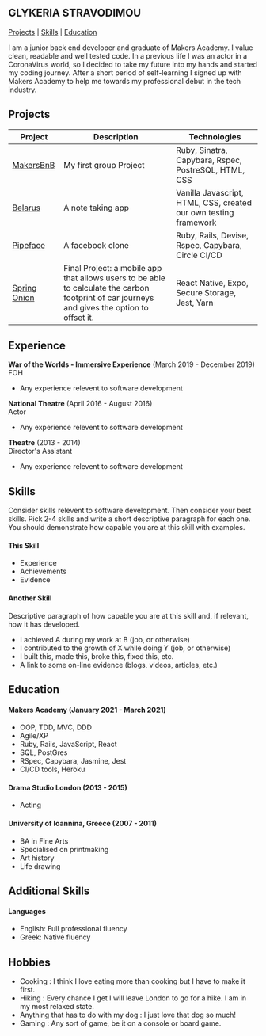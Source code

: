 ## GLYKERIA STRAVODIMOU

[Projects](##Projects) | [Skills](##Skills) | [Education](##Education)

I am a junior back end developer and graduate of Makers Academy. I value clean, readable and well tested code. In a previous life I was an actor in a CoronaVirus world, so I decided to take my future into my hands and started my coding journey. After a short period of self-learning I signed up with Makers Academy to help me towards my professional debut in the tech industry.

## Projects

| Project                                                              | Description                                                                                                                                   | Technologies                                                     |
| -------------------------------------------------------------------- | --------------------------------------------------------------------------------------------------------------------------------------------- | ---------------------------------------------------------------- |
| [MakersBnB](https://github.com/GlykeriaStr/MakersBnB)                | My first group Project                                                                                                                        | Ruby, Sinatra, Capybara, Rspec, PostreSQL, HTML, CSS             |
| [Belarus](https://github.com/GlykeriaStr/belarus)                    | A note taking app                                                                                                                             | Vanilla Javascript, HTML, CSS, created our own testing framework |
| [Pipeface](https://github.com/GlykeriaStr/acebook--Pipeface-)        | A facebook clone                                                                                                                              | Ruby, Rails, Devise, Rspec, Capybara, Circle CI/CD               |
| [Spring Onion](https://github.com/GlykeriaStr/SmellsLikeGreenSpirit) | Final Project: a mobile app that allows users to be able to calculate the carbon footprint of car journeys and gives the option to offset it. | React Native, Expo, Secure Storage, Jest, Yarn                   |

## Experience

**War of the Worlds - Immersive Experience** (March 2019 - December 2019)  
FOH

- Any experience relevent to software development

**National Theatre** (April 2016 - August 2016)  
Actor

- Any experience relevent to software development

**Theatre** (2013 - 2014)  
Director's Assistant

- Any experience relevent to software development

## Skills

Consider skills relevent to software development. Then consider your best skills. Pick 2-4 skills and write a short descriptive paragraph for each one. You should demonstrate how capable you are at this skill with examples.

#### This Skill

- Experience
- Achievements
- Evidence

#### Another Skill

Descriptive paragraph of how capable you are at this skill and, if relevant, how it has developed.

- I achieved A during my work at B (job, or otherwise)
- I contributed to the growth of X while doing Y (job, or otherwise)
- I built this, made this, broke this, fixed this, etc.
- A link to some on-line evidence (blogs, videos, articles, etc.)

## Education

#### Makers Academy (January 2021 - March 2021)

- OOP, TDD, MVC, DDD
- Agile/XP
- Ruby, Rails, JavaScript, React
- SQL, PostGres
- RSpec, Capybara, Jasmine, Jest
- CI/CD tools, Heroku

#### Drama Studio London (2013 - 2015)

- Acting

#### University of Ioannina, Greece (2007 - 2011)

- BA in Fine Arts
- Specialised on printmaking
- Art history
- Life drawing

## Additional Skills

#### Languages

- English: Full professional fluency
- Greek: Native fluency

## Hobbies

- Cooking : I think I love eating more than cooking but I have to make it first.
- Hiking : Every chance I get I will leave London to go for a hike. I am in my most relaxed state.
- Anything that has to do with my dog : I just love that dog so much!
- Gaming : Any sort of game, be it on a console or board game.
